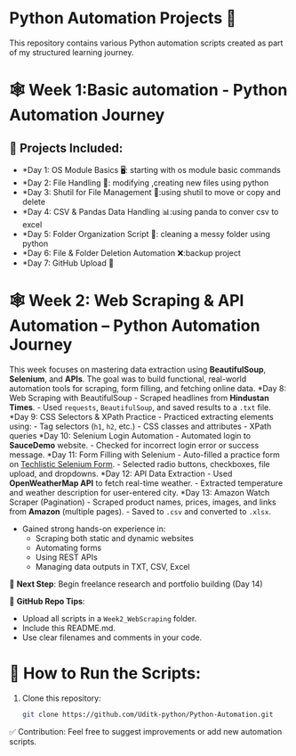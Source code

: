 # Python Automation Projects 🚀

This repository contains various Python automation scripts created as part of my structured learning journey.
# 🕸️ Week 1:Basic automation - Python Automation Journey
## 📌 Projects Included:
- *Day 1: OS Module Basics 🖥️: starting with os module basic commands
- *Day 2: File Handling 📂: modifying ,creating new files using python
- *Day 3: Shutil for File Management 🔄:using shutil to move or copy and delete
- *Day 4: CSV & Pandas Data Handling 📊:using panda to conver csv to excel
- *Day 5: Folder Organization Script 📁: cleaning a messy folder using python
- *Day 6: File & Folder Deletion Automation ❌:backup project
- *Day 7: GitHub Upload 🚀
# 🕸️ Week 2: Web Scraping & API Automation – Python Automation Journey

This week focuses on mastering data extraction using **BeautifulSoup**, **Selenium**, and **APIs**. The goal was to build functional, real-world automation tools for scraping, form filling, and fetching online data.
   *Day 8: Web Scraping with BeautifulSoup
       - Scraped headlines from **Hindustan Times**.
      - Used `requests`, `BeautifulSoup`, and saved results to a `.txt` file.
   *Day 9: CSS Selectors & XPath Practice
      - Practiced extracting elements using:
      - Tag selectors (`h1`, `h2`, etc.)
      - CSS classes and attributes
      - XPath queries
   *Day 10: Selenium Login Automation
      - Automated login to **SauceDemo** website.
      - Checked for incorrect login error or success message.
   *Day 11: Form Filling with Selenium
      - Auto-filled a practice form on [Techlistic Selenium Form](https://www.techlistic.com/p/selenium-practice-form.html).
      - Selected radio buttons, checkboxes, file upload, and dropdowns.
   *Day 12: API Data Extraction
      - Used **OpenWeatherMap API** to fetch real-time weather.
      - Extracted temperature and weather description for user-entered city.
   *Day 13: Amazon Watch Scraper (Pagination)
      - Scraped product names, prices, images, and links from **Amazon** (multiple pages).
      - Saved to `.csv` and converted to `.xlsx`.


- Gained strong hands-on experience in:
  - Scraping both static and dynamic websites
  - Automating forms
  - Using REST APIs
  - Managing data outputs in TXT, CSV, Excel

🔗 **Next Step**: Begin freelance research and portfolio building (Day 14)

📌 **GitHub Repo Tips**:
- Upload all scripts in a `Week2_WebScraping` folder.
- Include this README.md.
- Use clear filenames and comments in your code.


# 🔧 How to Run the Scripts:
1. Clone this repository:
   ```bash
   git clone https://github.com/Uditk-python/Python-Automation.git
✅ Contribution:
   Feel free to suggest improvements or add new automation scripts. 